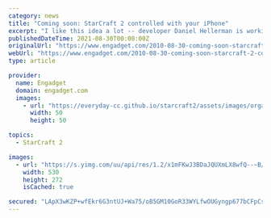 ```yaml
---
category: news
title: "Coming soon: StarCraft 2 controlled with your iPhone"
excerpt: "I like this idea a lot -- developer Daniel Hellerman is working on an app for the App Store that will interface with a Windows client to control Blizzard's StarCraft 2 real-time strategy game."
publishedDateTime: 2021-08-30T00:00:00Z
originalUrl: "https://www.engadget.com/2010-08-30-coming-soon-starcraft-2-controlled-with-your-iphone.html"
webUrl: "https://www.engadget.com/2010-08-30-coming-soon-starcraft-2-controlled-with-your-iphone.html"
type: article

provider:
  name: Engadget
  domain: engadget.com
  images:
    - url: "https://everyday-cc.github.io/starcraft2/assets/images/organizations/engadget.com-50x50.jpg"
      width: 50
      height: 50

topics:
  - StarCraft 2

images:
  - url: "https://s.yimg.com/uu/api/res/1.2/x1mFKwJ3BDaJQUXmLX8wfQ--~B/aD0yNzI7dz01MzA7YXBwaWQ9eXRhY2h5b24-/https://www.blogcdn.com/www.tuaw.com/media/2010/08/ipadstarcraft2.jpg"
    width: 530
    height: 272
    isCached: true

secured: "LApX3wKZP+wfEkr6G3ntUJ+Wa75/oB5GM10GoR33WYLfwOUGyngp677bCFpCsJ1FVT4fqOSXEAzghkEblpSY7Fjbu99HaBEUd+NWvdHQxJF4QRormAzPoe7FQFxd1Az5G19Tlv1nCdrysHe/F+cDaIuLklpVFxd1FVLVPZNQOidsGQ7netKmGPf+R/VTvozcrAigPnTBOlJsDWvvdxTe62MuyS1lNU5lb6qKoZk++FHg1eSSg2VZMwrLc041H9V/+Buh0WyUHc/OiKoc6BsM2cVmQ68lX98LcCccYTwWrwtNgy6YM+Nm10MHJ1hHilUe3lQbHCX22fvApuGhYx3vFxJu1CWxBFi2sgb2ARSbwtA=;B8OMbd16TJWgkVfXemvk/Q=="
---
```


